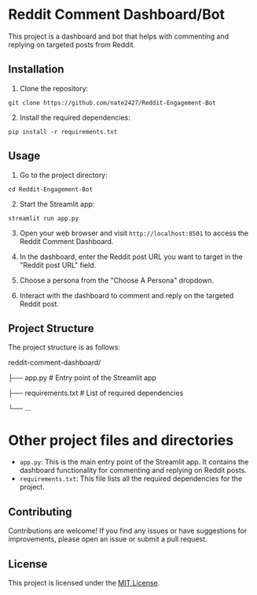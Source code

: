 # Reddit Comment Dashboard/Bot

This project is a dashboard and bot that helps with commenting and replying on targeted posts from Reddit.

## Installation

1. Clone the repository:

`git clone https://github.com/nate2427/Reddit-Engagement-Bot`

2. Install the required dependencies:

`pip install -r requirements.txt`

## Usage

1. Go to the project directory:

`cd Reddit-Engagement-Bot`

2. Start the Streamlit app:

`streamlit run app.py`

3. Open your web browser and visit `http://localhost:8501` to access the Reddit Comment Dashboard.

4. In the dashboard, enter the Reddit post URL you want to target in the "Reddit post URL" field.

5. Choose a persona from the "Choose A Persona" dropdown.

6. Interact with the dashboard to comment and reply on the targeted Reddit post.

## Project Structure

The project structure is as follows:

reddit-comment-dashboard/

├── app.py # Entry point of the Streamlit app

├── requirements.txt # List of required dependencies

└── …

# Other project files and directories

- `app.py`: This is the main entry point of the Streamlit app. It contains the dashboard functionality for commenting and replying on Reddit posts.
- `requirements.txt`: This file lists all the required dependencies for the project.

## Contributing

Contributions are welcome! If you find any issues or have suggestions for improvements, please open an issue or submit a pull request.

## License

This project is licensed under the [MIT License](LICENSE).
